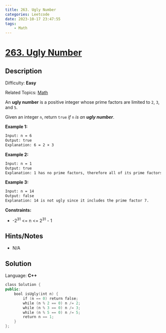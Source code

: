 ```yaml
---
title: 263. Ugly Number
categories: Leetcode
date: 2023-10-17 23:47:55
tags:
    - Math
---
```


# [263\. Ugly Number](https://leetcode.com/problems/ugly-number/)

## Description

Difficulty: **Easy**

Related Topics: [Math](https://leetcode.com/tag/https://leetcode.com/tag/math//)

An **ugly number** is a positive integer whose prime factors are limited to `2`, `3`, and `5`.

Given an integer `n`, return `true` _if_ `n` _is an **ugly number**_.

**Example 1:**

```bash
Input: n = 6
Output: true
Explanation: 6 = 2 × 3
```

**Example 2:**

```bash
Input: n = 1
Output: true
Explanation: 1 has no prime factors, therefore all of its prime factors are limited to 2, 3, and 5.
```

**Example 3:**

```bash
Input: n = 14
Output: false
Explanation: 14 is not ugly since it includes the prime factor 7.
```

**Constraints:**

* -2<sup>31</sup> <= n <= 2<sup>31</sup> - 1

## Hints/Notes

* N/A

## Solution

Language: **C++**

```C++
class Solution {
public:
    bool isUgly(int n) {
        if (n == 0) return false;
        while (n % 2 == 0) n /= 2;
        while (n % 3 == 0) n /= 3;
        while (n % 5 == 0) n /= 5;
        return n == 1;
    }
};
```
